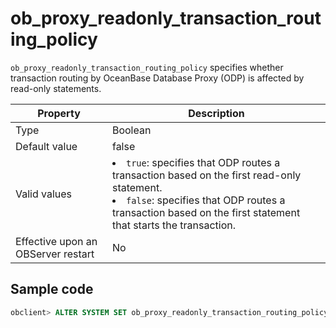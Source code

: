 ob_proxy_readonly_transaction_routing_policy
=================================================================

`ob_proxy_readonly_transaction_routing_policy` specifies whether transaction routing by OceanBase Database Proxy (ODP) is affected by read-only statements.


| Property | Description |
|------------------|----------------------------------------------------------------------------------------------------------------------------------------------------------------------------|
| Type | Boolean |
| Default value | false |
| Valid values | <li> `true`: specifies that ODP routes a transaction based on the first read-only statement.    <li> `false`: specifies that ODP routes a transaction based on the first statement that starts the transaction.  |
| Effective upon an OBServer restart | No |



Sample code
-----------------------

```sql
obclient> ALTER SYSTEM SET ob_proxy_readonly_transaction_routing_policy = true;
```


